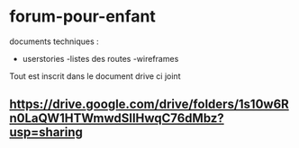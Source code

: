 # forum-pour-enfant
documents techniques : 
- userstories
-listes des routes
-wireframes 

Tout est inscrit dans le document drive ci joint
## https://drive.google.com/drive/folders/1s10w6Rn0LaQW1HTWmwdSlIHwqC76dMbz?usp=sharing
